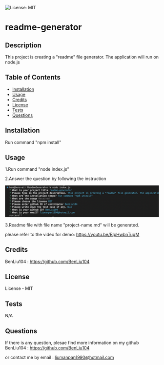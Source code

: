 
![License: MIT](https://img.shields.io/badge/License-MIT-yellow.svg)

# readme-generator

## Description
This project is creating a "readme" file generator. The application will run on node.js

## Table of Contents
- [Installation](#installation)
- [Usage](#usage)
- [Credits](#credits)
- [License](#license)
- [Tests](#tests)
- [Questions](#questions)


## Installation
Run command "npm install"

## Usage
1.Run command "node index.js"

2.Answer the question by following the instruction

![](./assets/step1.png)

3.Readme file with file name "project-name.md" will be generated.

please refer to the video for demo:
https://youtu.be/BlpHwbnTugM

## Credits

BenLiu104 : https://github.com/BenLiu104

## License

License - MIT

## Tests

N/A

## Questions
If there is any question, plesae find more information on my github
BenLiu104 : https://github.com/BenLiu104

or contact me by email : liumanpan1990@hotmail.com
